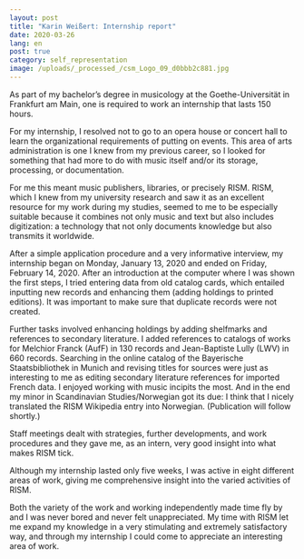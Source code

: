 ```yaml
---
layout: post
title: "Karin Weißert: Internship report"
date: 2020-03-26
lang: en
post: true
category: self_representation
image: /uploads/_processed_/csm_Logo_09_d0bbb2c881.jpg
---
```



As part of my bachelor’s degree in musicology at the Goethe-Universität in Frankfurt am Main, one is required to work an internship that lasts 150 hours.

For my internship, I resolved not to go to an opera house or concert hall to learn the organizational requirements of putting on events. This area of arts administration is one I knew from my previous career, so I looked for something that had more to do with music itself and/or its storage, processing, or documentation.

For me this meant music publishers, libraries, or precisely RISM. RISM, which I knew from my university research and saw it as an excellent resource for my work during my studies, seemed to me to be especially suitable because it combines not only music and text but also includes digitization: a technology that not only documents knowledge but also transmits it worldwide.

After a simple application procedure and a very informative interview, my internship began on Monday, January 13, 2020 and ended on Friday, February 14, 2020. After an introduction at the computer where I was shown the first steps, I tried entering data from old catalog cards, which entailed inputting new records and enhancing them (adding holdings to printed editions). It was important to make sure that duplicate records were not created.

Further tasks involved enhancing holdings by adding shelfmarks and references to secondary literature. I added references to catalogs of works for Melchior Franck (AufF) in 130 records and Jean-Baptiste Lully (LWV) in 660 records. Searching in the online catalog of the Bayerische Staatsbibliothek in Munich and revising titles for sources were just as interesting to me as editing secondary literature references for imported French data. I enjoyed working with music incipits the most. And in the end my minor in Scandinavian Studies/Norwegian got its due: I think that I nicely translated the RISM Wikipedia entry into Norwegian. (Publication will follow shortly.)

Staff meetings dealt with strategies, further developments, and work procedures and they gave me, as an intern, very good insight into what makes RISM tick.

Although my internship lasted only five weeks, I was active in eight different areas of work, giving me comprehensive insight into the varied activities of RISM.

Both the variety of the work and working independently made time fly by and I was never bored and never felt unappreciated. My time with RISM let me expand my knowledge in a very stimulating and extremely satisfactory way, and through my internship I could come to appreciate an interesting area of work.

<script type="text/javascript">var switchTo5x=true;</script><script type="text/javascript" src="http://w.sharethis.com/button/buttons.js"></script><script type="text/javascript">stLight.options({publisher: "9b601438-1ce1-49d8-bfd7-9cff5df54c17", doNotHash: false, doNotCopy: false, hashAddressBar: false});</script>